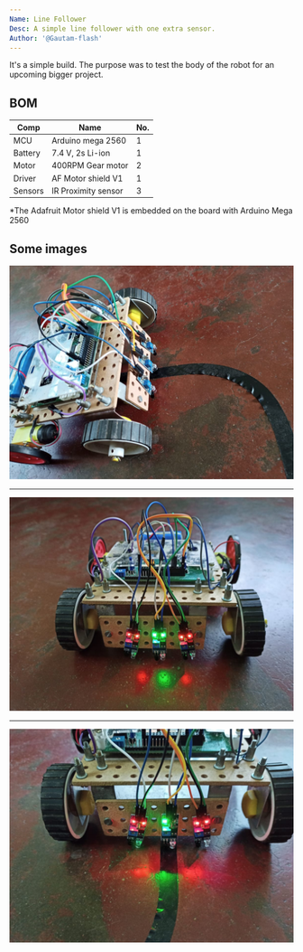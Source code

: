 ```yaml
---
Name: Line Follower
Desc: A simple line follower with one extra sensor.
Author: '@Gautam-flash'
---
```


It's a simple build. The purpose was to test the body of the robot for an upcoming bigger project.

## BOM

|Comp   | Name               |No.|
|-------|--------------------|---|
|MCU    | Arduino mega 2560  | 1 |
|Battery| 7.4 V, 2s Li-ion   | 1 |
|Motor  | 400RPM Gear motor  | 2 |
|Driver | AF Motor shield V1 | 1 |
|Sensors| IR Proximity sensor| 3 |

*The Adafruit Motor shield V1 is embedded on the board with Arduino Mega 2560

## Some images

![image2](bot1.jpeg)

<hr>

![image3](bot4.jpeg)

<hr>

![image4](bot5.jpeg)
